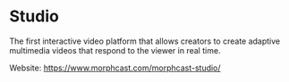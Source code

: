 # Studio

The first interactive video platform that allows creators to create adaptive multimedia videos that respond to the viewer in real time.

Website: https://www.morphcast.com/morphcast-studio/
